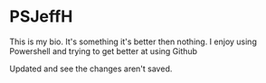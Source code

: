 # PSJeffH

This is my bio. It's something it's better then nothing. 
I enjoy using Powershell and trying to get better at using 
Github

Updated and see the changes aren't saved.

